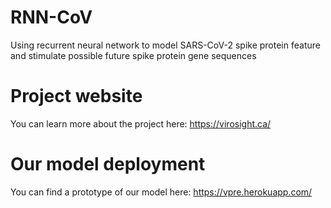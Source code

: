 # RNN-CoV
Using recurrent neural network to model SARS-CoV-2 spike protein feature and stimulate possible future spike protein gene sequences

# Project website
You can learn more about the project here: https://virosight.ca/

# Our model deployment
You can find a prototype of our model here: https://vpre.herokuapp.com/
